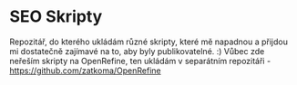 # SEO Skripty

Repozitář, do kterého ukládám různé skripty, které mě napadnou a přijdou mi dostatečně zajímavé na to, aby byly publikovatelné. :) Vůbec zde neřeším skripty na OpenRefine, ten ukládám v separátním repozitáři - https://github.com/zatkoma/OpenRefine
